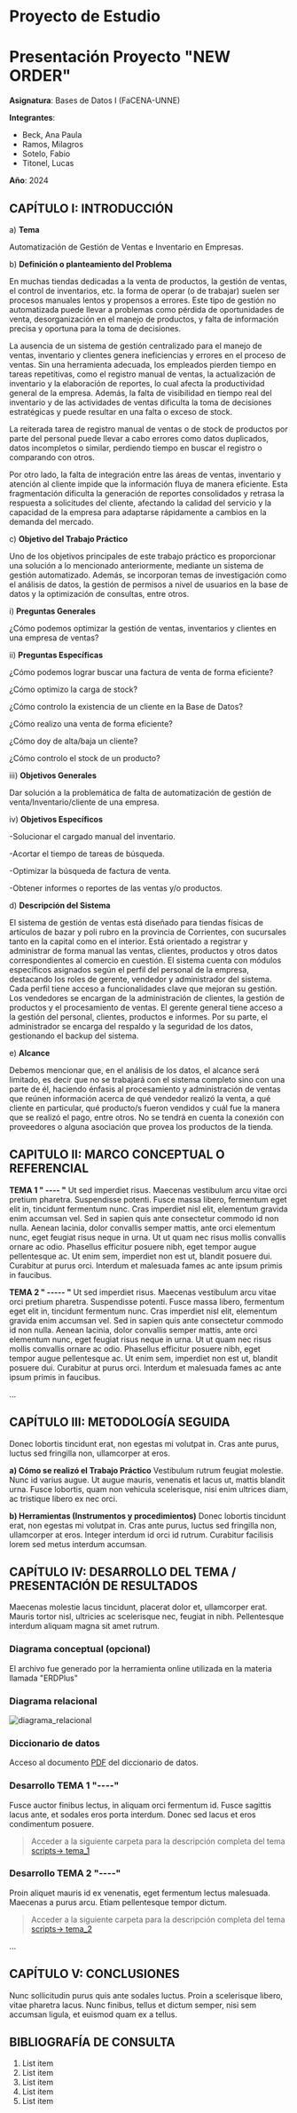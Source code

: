 # Proyecto de Estudio
    
# Presentación Proyecto "NEW ORDER"

**Asignatura**: Bases de Datos I (FaCENA-UNNE)

**Integrantes**:
 - Beck, Ana Paula
 - Ramos, Milagros
 - Sotelo, Fabio
 - Titonel, Lucas

**Año**: 2024

## CAPÍTULO I: INTRODUCCIÓN

a)	**Tema** 

Automatización de Gestión de Ventas e Inventario en Empresas.

b)	**Definición o planteamiento del Problema**

En muchas tiendas dedicadas a la venta de productos, la gestión de ventas, el control de inventarios, etc. la forma de operar (o de trabajar) suelen ser procesos manuales lentos y propensos a errores. Este tipo de gestión no automatizada puede llevar a problemas como pérdida de oportunidades de venta, desorganización en el manejo de productos, y falta de información precisa y oportuna para la toma de decisiones.

La ausencia de un sistema de gestión centralizado para el manejo de ventas, inventario y clientes genera ineficiencias y errores en el proceso de ventas. Sin una herramienta adecuada, los empleados pierden tiempo en tareas repetitivas, como el registro manual de ventas, la actualización de inventario y la elaboración de reportes, lo cual afecta la productividad general de la empresa. Además, la falta de visibilidad en tiempo real del inventario y de las actividades de ventas dificulta la toma de decisiones estratégicas y puede resultar en una falta o exceso de stock.

La reiterada tarea de registro manual de ventas o de stock de productos por parte del personal puede llevar a cabo errores como datos duplicados, datos incompletos o similar, perdiendo tiempo en buscar el registro o comparando con otros. 

Por otro lado, la falta de integración entre las áreas de ventas, inventario y atención al cliente impide que la información fluya de manera eficiente. Esta fragmentación dificulta la generación de reportes consolidados y retrasa la respuesta a solicitudes del cliente, afectando la calidad del servicio y la capacidad de la empresa para adaptarse rápidamente a cambios en la demanda del mercado.

c)	**Objetivo del Trabajo Práctico**

Uno de los objetivos principales de este trabajo práctico es proporcionar una solución a lo mencionado anteriormente, mediante un sistema de gestión automatizado. 
Además, se incorporan temas de investigación como el análisis de datos, la gestión de permisos a nivel de usuarios en la base de datos y la optimización de consultas, entre otros.

i)	**Preguntas Generales**

¿Cómo podemos optimizar la gestión de ventas, inventarios y clientes en una empresa de ventas?

ii)	**Preguntas Específicas**

¿Cómo podemos lograr buscar una factura de venta de forma eficiente?

¿Cómo optimizo la carga de stock?

¿Cómo controlo la existencia de un cliente en la Base de Datos?

¿Cómo realizo una venta de forma eficiente?

¿Cómo doy de alta/baja un cliente?

¿Cómo controlo el stock de un producto?

iii)	**Objetivos Generales**

Dar solución a la problemática de falta de automatización de gestión de venta/Inventario/cliente de una empresa. 

iv)	**Objetivos Específicos**

-Solucionar el cargado manual del inventario.

-Acortar el tiempo de tareas de búsqueda.

-Optimizar la búsqueda de factura de venta.

-Obtener informes o reportes de las ventas y/o productos.

d)	**Descripción del Sistema**

El sistema de gestión de ventas está diseñado para tiendas físicas de artículos de bazar y poli rubro en la provincia de Corrientes, con sucursales tanto en la capital como en el interior. Está orientado a registrar y administrar de forma manual las ventas, clientes, productos y otros datos correspondientes al comercio en cuestión.
El sistema cuenta con módulos específicos asignados según el perfil del personal de la empresa, destacando los roles de gerente, vendedor y administrador del sistema. Cada perfil tiene acceso a funcionalidades clave que mejoran su gestión. Los vendedores se encargan de la administración de clientes, la gestión de productos y el procesamiento de ventas. El gerente general tiene acceso a la gestión del personal, clientes, productos e informes. Por su parte, el administrador se encarga del respaldo y la seguridad de los datos, gestionando el backup del sistema.

e)	**Alcance**

Debemos mencionar que, en el análisis de los datos, el alcance será limitado, es decir que no se trabajará con el sistema completo sino con una parte de él, haciendo énfasis al procesamiento y administración de ventas que reúnen información acerca de qué vendedor realizó la venta, a qué cliente en particular, qué producto/s fueron vendidos y cuál fue la manera que se realizó el pago, entre otros.
No se tendrá en cuenta la conexión con proveedores o alguna asociación que provea los productos de la tienda.



## CAPITULO II: MARCO CONCEPTUAL O REFERENCIAL

**TEMA 1 " ---- "** 
Ut sed imperdiet risus. Maecenas vestibulum arcu vitae orci pretium pharetra. Suspendisse potenti. Fusce massa libero, fermentum eget elit in, tincidunt fermentum nunc. Cras imperdiet nisl elit, elementum gravida enim accumsan vel. Sed in sapien quis ante consectetur commodo id non nulla. Aenean lacinia, dolor convallis semper mattis, ante orci elementum nunc, eget feugiat risus neque in urna. Ut ut quam nec risus mollis convallis ornare ac odio. Phasellus efficitur posuere nibh, eget tempor augue pellentesque ac. Ut enim sem, imperdiet non est ut, blandit posuere dui. Curabitur at purus orci. Interdum et malesuada fames ac ante ipsum primis in faucibus.


**TEMA 2 " ----- "** 
Ut sed imperdiet risus. Maecenas vestibulum arcu vitae orci pretium pharetra. Suspendisse potenti. Fusce massa libero, fermentum eget elit in, tincidunt fermentum nunc. Cras imperdiet nisl elit, elementum gravida enim accumsan vel. Sed in sapien quis ante consectetur commodo id non nulla. Aenean lacinia, dolor convallis semper mattis, ante orci elementum nunc, eget feugiat risus neque in urna. Ut ut quam nec risus mollis convallis ornare ac odio. Phasellus efficitur posuere nibh, eget tempor augue pellentesque ac. Ut enim sem, imperdiet non est ut, blandit posuere dui. Curabitur at purus orci. Interdum et malesuada fames ac ante ipsum primis in faucibus.

...

## CAPÍTULO III: METODOLOGÍA SEGUIDA 

Donec lobortis tincidunt erat, non egestas mi volutpat in. Cras ante purus, luctus sed fringilla non, ullamcorper at eros.

 **a) Cómo se realizó el Trabajo Práctico**
Vestibulum rutrum feugiat molestie. Nunc id varius augue. Ut augue mauris, venenatis et lacus ut, mattis blandit urna. Fusce lobortis, quam non vehicula scelerisque, nisi enim ultrices diam, ac tristique libero ex nec orci.

 **b) Herramientas (Instrumentos y procedimientos)**
Donec lobortis tincidunt erat, non egestas mi volutpat in. Cras ante purus, luctus sed fringilla non, ullamcorper at eros. Integer interdum id orci id rutrum. Curabitur facilisis lorem sed metus interdum accumsan. 


## CAPÍTULO IV: DESARROLLO DEL TEMA / PRESENTACIÓN DE RESULTADOS 

Maecenas molestie lacus tincidunt, placerat dolor et, ullamcorper erat. Mauris tortor nisl, ultricies ac scelerisque nec, feugiat in nibh. Pellentesque interdum aliquam magna sit amet rutrum. 



### Diagrama conceptual (opcional)
El archivo fue generado por la herramienta online utilizada en la materia llamada "ERDPlus"

### Diagrama relacional
![diagrama_relacional](https://github.com/PaulaBeck/new_order_proyecto_estudio/blob/master/doc/Modelo-Relacional-Proyecto-New-Order.png)

### Diccionario de datos

Acceso al documento [PDF](doc/diccionario_datos.pdf) del diccionario de datos.


### Desarrollo TEMA 1 "----"

Fusce auctor finibus lectus, in aliquam orci fermentum id. Fusce sagittis lacus ante, et sodales eros porta interdum. Donec sed lacus et eros condimentum posuere. 

> Acceder a la siguiente carpeta para la descripción completa del tema [scripts-> tema_1](script/tema01_nombre_tema)

### Desarrollo TEMA 2 "----"

Proin aliquet mauris id ex venenatis, eget fermentum lectus malesuada. Maecenas a purus arcu. Etiam pellentesque tempor dictum. 

> Acceder a la siguiente carpeta para la descripción completa del tema [scripts-> tema_2](script/tema02_nombre_tema)

... 


## CAPÍTULO V: CONCLUSIONES

Nunc sollicitudin purus quis ante sodales luctus. Proin a scelerisque libero, vitae pharetra lacus. Nunc finibus, tellus et dictum semper, nisi sem accumsan ligula, et euismod quam ex a tellus. 



## BIBLIOGRAFÍA DE CONSULTA

 1. List item
 2. List item
 3. List item
 4. List item
 5. List item

